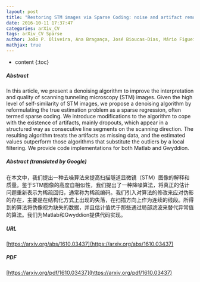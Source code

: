 ```yaml
---
layout: post
title: "Restoring STM images via Sparse Coding: noise and artifact removal"
date: 2016-10-11 17:37:47
categories: arXiv_CV
tags: arXiv_CV Sparse
author: João P. Oliveira, Ana Bragança, José Bioucas-Dias, Mário Figueiredo, Luís Alcácer, Jorge Morgado, Quirina Ferreira
mathjax: true
---
```


* content
{:toc}

##### Abstract
In this article, we present a denoising algorithm to improve the interpretation and quality of scanning tunneling microscopy (STM) images. Given the high level of self-similarity of STM images, we propose a denoising algorithm by reformulating the true estimation problem as a sparse regression, often termed sparse coding. We introduce modifications to the algorithm to cope with the existence of artifacts, mainly dropouts, which appear in a structured way as consecutive line segments on the scanning direction. The resulting algorithm treats the artifacts as missing data, and the estimated values outperform those algorithms that substitute the outliers by a local filtering. We provide code implementations for both Matlab and Gwyddion.

##### Abstract (translated by Google)
在本文中，我们提出一种去噪算法来提高扫描隧道显微镜（STM）图像的解释和质量。鉴于STM图像的高度自相似性，我们提出了一种降噪算法，将真正的估计问题重新表示为稀疏回归，通常称为稀疏编码。我们引入对算法的修改来应对伪影的存在，主要是在结构化方式上出现的失落，在扫描方向上作为连续的线段。所得到的算法将伪像视为缺失的数据，并且估计值优于那些通过局部滤波来替代异常值的算法。我们为Matlab和Gwyddion提供代码实现。

##### URL
[https://arxiv.org/abs/1610.03437](https://arxiv.org/abs/1610.03437)

##### PDF
[https://arxiv.org/pdf/1610.03437](https://arxiv.org/pdf/1610.03437)

